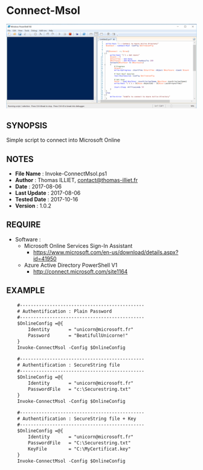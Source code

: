 # Connect-Msol

![alt text](Invoke-ConnectMsol.gif)

## SYNOPSIS  
Simple script to connect into Microsoft Online

## NOTES  
  - **File Name**   : Invoke-ConnectMsol.ps1
  - **Author**      : Thomas ILLIET, contact@thomas-illiet.fr
  - **Date**        : 2017-08-06
  - **Last Update** : 2017-08-06
  - **Tested Date** : 2017-10-16
  - **Version**     : 1.0.2
    
## REQUIRE
  - Software :
    - Microsoft Online Services Sign-In Assistant
      - https://www.microsoft.com/en-us/download/details.aspx?id=41950
    - Azure Active Directory PowerShell V1
      - http://connect.microsoft.com/site1164
    
## EXAMPLE
```
    #----------------------------------------------
    # Authentification : Plain Password
    #----------------------------------------------
    $OnlineConfig =@{
        Identity       = "unicorn@microsoft.fr"
        Password       = "BeatifullUnicorne!"
    }
    Invoke-ConnectMsol -Config $OnlineConfig
```

```
    #----------------------------------------------
    # Authentification : SecureString file
    #----------------------------------------------
    $OnlineConfig =@{
        Identity       = "unicorn@microsoft.fr"
        PasswordFile   = "c:\Securestring.txt"
    }
    Invoke-ConnectMsol -Config $OnlineConfig
```

```
    #----------------------------------------------
    # Authentification : SecureString file + Key
    #----------------------------------------------
    $OnlineConfig =@{
        Identity       = "unicorn@microsoft.fr"
        PasswordFile   = "C:\Securestring.txt"
        KeyFile        = "C:\MyCertificat.key"
    }
    Invoke-ConnectMsol -Config $OnlineConfig
```